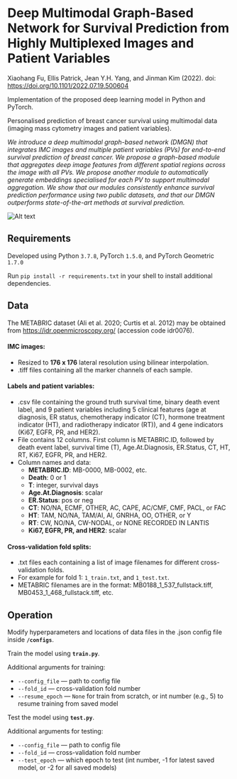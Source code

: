 # Deep Multimodal Graph-Based Network for Survival Prediction from Highly Multiplexed Images and Patient Variables

Xiaohang Fu, Ellis Patrick, Jean Y.H. Yang, and Jinman Kim (2022).
doi: https://doi.org/10.1101/2022.07.19.500604

Implementation of the proposed deep learning model in Python and PyTorch. 

Personalised prediction of breast cancer survival using multimodal data (imaging mass cytometry images and patient variables).

*We introduce a deep multimodal graph-based network (DMGN) that integrates IMC images and multiple patient variables (PVs) for end-to-end survival prediction of breast cancer. We propose a graph-based module that aggregates deep image features from different spatial regions across the image with all PVs. We propose another module to automatically generate embeddings specialised for each PV to support multimodal aggregation. We show that our modules consistently enhance survival prediction performance using two public datasets, and that our DMGN outperforms state-of-the-art methods at survival prediction.*

![Alt text](Fig.png?raw=true)

## Requirements

Developed using Python ``3.7.8``, PyTorch ``1.5.0``, and PyTorch Geometric ``1.7.0``

Run ``pip install -r requirements.txt`` in your shell to install additional dependencies.

## Data

The METABRIC dataset (Ali et al. 2020; Curtis et al. 2012) may be obtained from https://idr.openmicroscopy.org/ (accession code idr0076).

#### IMC images:
- Resized to **176 x 176** lateral resolution using bilinear interpolation.
- .tiff files containing all the marker channels of each sample.

#### Labels and patient variables:
- .csv file containing the ground truth survival time, binary death event label, and 9 patient variables including 5 clinical features (age at diagnosis, ER status, chemotherapy indicator (CT), hormone treatment indicator (HT), and radiotherapy indicator (RT)), and 4 gene indicators (Ki67, EGFR, PR, and HER2).
- File contains 12 columns. First column is METABRIC.ID, followed by death event label, survival time (T), Age.At.Diagnosis, ER.Status, CT, HT, RT, Ki67, EGFR, PR, and HER2.
- Column names and data:
    - **METABRIC.ID**: MB-0000, MB-0002, etc.
    - **Death**: 0 or 1 
    - **T**: integer, survival days
    - **Age.At.Diagnosis**: scalar
    - **ER.Status**: pos or neg
    - **CT**: NO/NA, ECMF, OTHER, AC, CAPE, AC/CMF, CMF, PACL, or FAC 
    - **HT**: TAM, NO/NA, TAM/AI, AI, GNRHA, OO, OTHER, or Y   
    - **RT**: CW, NO/NA, CW-NODAL, or NONE RECORDED IN LANTIS    
    - **Ki67, EGFR, PR, and HER2**: scalar

#### Cross-validation fold splits:
- .txt files each containing a list of image filenames for different cross-validation folds.
- For example for fold 1: `1_train.txt`, and `1_test.txt`.
- METABRIC filenames are in the format: MB0188_1_537_fullstack.tiff, MB0453_1_468_fullstack.tiff, etc.

## Operation

Modify hyperparameters and locations of data files in the .json config file inside **``/configs``**.

Train the model using **``train.py``**.

Additional arguments for training:
- ``--config_file`` — path to config file
- ``--fold_id`` — cross-validation fold number
- ``--resume_epoch`` — ``None`` for train from scratch, or int number (e.g., 5) to resume training from saved model

Test the model using **``test.py``**.

Additional arguments for testing:
- ``--config_file`` — path to config file
- ``--fold_id`` — cross-validation fold number
- ``--test_epoch`` — which epoch to test (int number, -1 for latest saved model, or -2 for all saved models)
